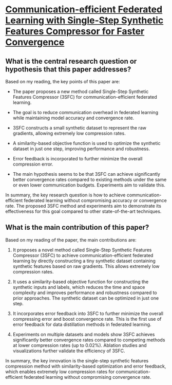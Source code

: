 # [Communication-efficient Federated Learning with Single-Step Synthetic   Features Compressor for Faster Convergence](https://arxiv.org/abs/2302.13562)

## What is the central research question or hypothesis that this paper addresses?

 Based on my reading, the key points of this paper are:

- The paper proposes a new method called Single-Step Synthetic Features Compressor (3SFC) for communication-efficient federated learning. 

- The goal is to reduce communication overhead in federated learning while maintaining model accuracy and convergence rate.

- 3SFC constructs a small synthetic dataset to represent the raw gradients, allowing extremely low compression rates. 

- A similarity-based objective function is used to optimize the synthetic dataset in just one step, improving performance and robustness.

- Error feedback is incorporated to further minimize the overall compression error.

- The main hypothesis seems to be that 3SFC can achieve significantly better convergence rates compared to existing methods under the same or even lower communication budgets. Experiments aim to validate this.

In summary, the key research question is how to achieve communication-efficient federated learning without compromising accuracy or convergence rate. The proposed 3SFC method and experiments aim to demonstrate its effectiveness for this goal compared to other state-of-the-art techniques.


## What is the main contribution of this paper?

 Based on my reading of the paper, the main contributions are:

1. It proposes a novel method called Single-Step Synthetic Features Compressor (3SFC) to achieve communication-efficient federated learning by directly constructing a tiny synthetic dataset containing synthetic features based on raw gradients. This allows extremely low compression rates. 

2. It uses a similarity-based objective function for constructing the synthetic inputs and labels, which reduces the time and space complexity and improves performance and robustness compared to prior approaches. The synthetic dataset can be optimized in just one step.

3. It incorporates error feedback into 3SFC to further minimize the overall compressing error and boost convergence rate. This is the first use of error feedback for data distillation methods in federated learning.

4. Experiments on multiple datasets and models show 3SFC achieves significantly better convergence rates compared to competing methods at lower compression rates (up to 0.02%). Ablation studies and visualizations further validate the efficiency of 3SFC.

In summary, the key innovation is the single-step synthetic features compression method with similarity-based optimization and error feedback, which enables extremely low compression rates for communication-efficient federated learning without compromising convergence rate.
